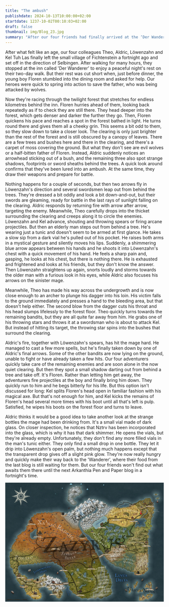 ```yaml
---
title: "The ambush"
publishdate: 2024-10-13T10:00:00+02:00
startdate: 1237-10-02T00:10:03+02:00
draft: false
thumbnail: img/Blog_23.jpg
summary: "After our four friends had finally arrived at the ‘Der Wanderer’ rest house after a long hike in the last blog and were only looking forward to a warm meal, a small and bleeding boy came rushing into the dining room and desperately asked for help. Heroic as our four friends are, they now charged through the dense forest. Find out here whether they can really help the boy:"
---
```

After what felt like an age, our four colleagues Theo, Aldric, Löwenzahn and Kel Tuh Las finally left the small village of Fichtenstein a fortnight ago and set off in the direction of Selbingen. After walking for many hours, they stopped at the inn called 'Der Wanderer' to enjoy a peaceful night's rest on their two-day walk. But their rest was cut short when, just before dinner, the young boy Floren stumbled into the dining room and asked for help. Our heroes were quick to spring into action to save the father, who was being attacked by wolves.

Now they're racing through the twilight forest that stretches for endless kilometres behind the inn. Floren hurries ahead of them, looking back repeatedly as if to check they are still there. They head deeper into the forest, which gets denser and darker the further they go. Then, Floren quickens his pace and reaches a spot in the forest bathed in light. He turns round there and gives them all a cheeky grin. This seems a bit odd to them, so they slow down to take a closer look. The clearing is only just brighter than the rest of the forest and is still obscured by a canopy of leaves. There are a few trees and bushes here and there in the clearing, and there's a carpet of moss covering the ground. But what they don't see are evil wolves or a half-bitten father of Floren. Instead, Aldric suddenly notices an arrowhead sticking out of a bush, and the remaining three also spot strange shadows, footprints or sword sheaths behind the trees. A quick look around confirms that they've been lured into an ambush. At the same time, they draw their weapons and prepare for battle.

Nothing happens for a couple of seconds, but then two arrows fly in Löwenzahn's direction and several swordsmen leap out from behind the trees. They're dressed a bit oddly and look a bit down-and-out, but their swords are gleaming, ready for battle in the last rays of sunlight falling on the clearing. Aldric responds by returning fire with arrow after arrow, targeting the enemy. Meanwhile, Theo carefully drops into the thicket surrounding the clearing and creeps along it to circle the enemies. Löwenzahn and Kel advance, shouting and throwing spears or firing arcane projectiles. But then an elderly man steps out from behind a tree. He's wearing just a tunic and doesn't seem to be armed at first glance. He takes a slow sip from a dark vial he's pulled out of his pocket. He raises both arms in a mystical gesture and silently moves his lips. Suddenly, a shimmering blue arrow appears between his hands and he shoots it into Löwenzahn's chest with a quick movement of his hand. He feels a sharp pain and, gasping, he looks at his chest, but there is nothing there. He is exhausted and frightened and looks at his friends, but they don't know the answer. Then Löwenzahn straightens up again, snorts loudly and storms towards the older man with a furious look in his eyes, while Aldric also focuses his arrows on the sinister mage.

Meanwhile, Theo has made his way across the undergrowth and is now close enough to an archer to plunge his dagger into his loin. His victim falls to the ground immediately and presses a hand to the bleeding area, but that doesn't help either. The second blow from the dagger cuts his throat and his head slumps lifelessly to the forest floor. Theo quickly turns towards the remaining bandits, but they are all quite far away from him. He grabs one of his throwing stars and throws it at a swordsman who is about to attack Kel. But instead of hitting its target, the throwing star spins into the bushes that surround the clearing.

Aldric's fire, together with Löwenzahn's spears, has hit the mage hard. He managed to cast a few more spells, but he's finally taken down by one of Aldric's final arrows. Some of the other bandits are now lying on the ground, unable to fight or have already taken a few hits. Our four adventurers quickly take care of the remaining enemies and are soon alone in the now quiet clearing. But then they spot a small shadow darting out from behind a tree and take off. It's Floren. Rather than letting him get away, the adventurers fire projectiles at the boy and finally bring him down. They quickly run to him and he begs bitterly for his life. But this option isn't discussed for long: Kel splits Floren's head open in familiar fashion with his magical axe. But that's not enough for him, and Kel kicks the remains of Floren's head several more times with his boot until all that's left is pulp. Satisfied, he wipes his boots on the forest floor and turns to leave.

Aldric thinks it would be a good idea to take another look at the strange bottles the mage had been drinking from. It's a small vial made of dark glass. On closer inspection, he notices that Nztrv has been incorporated into the glass, which is why it has that dark shimmer. He opens the vials, but they're already empty. Unfortunately, they don't find any more filled vials in the man's tunic either. They only find a small drop in one bottle. They let it drip into Löwenzahn's open palm, but nothing much happens except that the transparent drop gives off a slight pink glow. They're now really hungry and quickly make their way back to the 'Wanderer', where their food from the last blog is still waiting for them. But our four friends won't find out what awaits them there until the next Arkanthia Pen and Paper blog in a fortnight's time.

<div class="img-max center">
  <img class="img-fluid" title="Worldmap Arkanthia" alt="Worldmap Arkanthia." src="./img/Arkanthia_Full_Map_Wanderer.jpg" />
</div>
